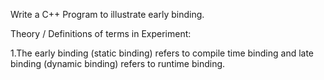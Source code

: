Write a C++  Program to illustrate early binding.

Theory / Definitions of terms in Experiment:

1.The early binding (static binding) refers to compile time binding and late binding (dynamic binding) refers to runtime binding.
